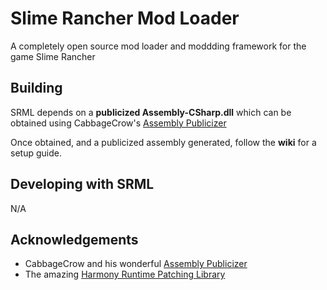 # Slime Rancher Mod Loader #
A completely open source mod loader and moddding framework for the game Slime Rancher

## Building ##
SRML depends on a __publicized Assembly-CSharp.dll__ which can be obtained using CabbageCrow's [Assembly Publicizer](https://github.com/CabbageCrow/AssemblyPublicizer)

Once obtained, and a publicized assembly generated, follow the **wiki** for a setup guide.

## Developing with SRML ##
N/A

## Acknowledgements ##
* CabbageCrow and his wonderful [Assembly Publicizer](https://github.com/CabbageCrow/AssemblyPublicizer)
* The amazing [Harmony Runtime Patching Library](https://github.com/pardeike/Harmony)
